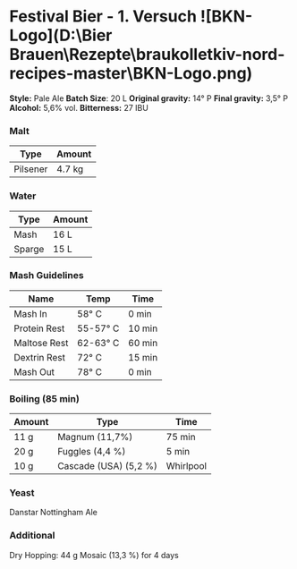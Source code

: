 # Festival Bier - 1. Versuch                             ![BKN-Logo](D:\Bier Brauen\Rezepte\braukolletkiv-nord-recipes-master\BKN-Logo.png)

**Style:** Pale Ale
**Batch Size**: 20 L
**Original gravity:** 14° P
**Final gravity:** 3,5° P
**Alcohol:** 5,6% vol.
**Bitterness:** 27 IBU

### Malt

| Type     | Amount |
| -------- | ------ |
| Pilsener | 4.7 kg |

### Water

| Type   | Amount |
| ------ | ------ |
| Mash   | 16 L   |
| Sparge | 15 L   |

### Mash Guidelines 

| Name         | Temp     | Time   |
| ------------ | -------- | ------ |
| Mash In      | 58° C    | 0 min  |
| Protein Rest | 55-57° C | 10 min |
| Maltose Rest | 62-63° C | 60 min |
| Dextrin Rest | 72° C    | 15 min |
| Mash Out     | 78° C    | 0 min  |

### Boiling (85 min)

| Amount | Type                  | Time      |
| ------ | --------------------- | --------- |
| 11 g   | Magnum (11,7%)        | 75 min    |
| 20 g   | Fuggles (4,4 %)       | 5 min     |
| 10 g   | Cascade (USA) (5,2 %) | Whirlpool |

### Yeast

Danstar Nottingham Ale

### Additional

Dry Hopping: 44 g Mosaic (13,3 %) for 4 days